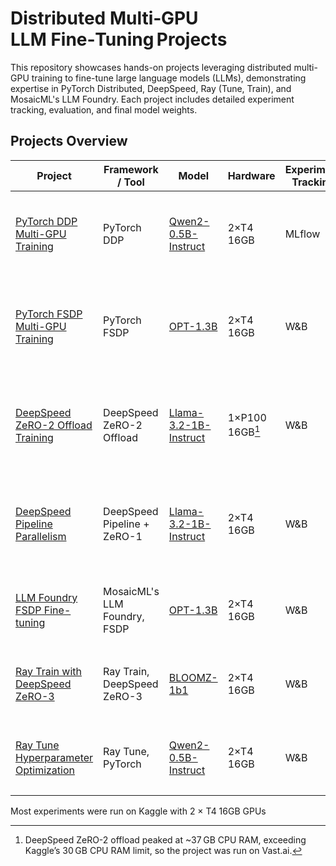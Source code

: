 # Distributed Multi‑GPU LLM Fine‑Tuning Projects

This repository showcases hands-on projects leveraging distributed multi-GPU training to fine-tune large language models (LLMs), demonstrating expertise in PyTorch Distributed, DeepSpeed, Ray (Tune, Train), and MosaicML's LLM Foundry. Each project includes detailed experiment tracking, evaluation, and final model weights.

## Projects Overview

| Project | Framework / Tool | Model | Hardware | Experiment Tracking | Resources |
|---------|------------------|-------|----------|---------------------|-----------|
| [PyTorch DDP Multi-GPU Training](./pytorch-ddp/) | PyTorch DDP | [Qwen2-0.5B-Instruct](https://huggingface.co/Qwen/Qwen2-0.5B-Instruct) | 2×T4 16GB | MLflow | <ul><li><a href="https://www.kaggle.com/code/saratkannan/pytorch-ddp-qwen-2gpus">Training Notebook</a></li><li><a href="https://www.kaggle.com/code/saratkannan/ddp-qwen-evaluation-notebook">Evaluation Notebook</a></li><li><a href="https://huggingface.co/ash001/pytorch-DDP-Qwen-0.5B/tree/main">HF Model</a></li></ul> |
| [PyTorch FSDP Multi-GPU Training](./pytorch-fsdp/) | PyTorch FSDP | [OPT-1.3B](https://huggingface.co/facebook/opt-1.3b) | 2×T4 16GB | W&B | <ul><li><a href="https://www.kaggle.com/code/saratkannan/pytorch-fsdp-opt-1-3b">Training Notebook</a></li><li><a href="https://www.kaggle.com/code/saratkannan/fsdp-opt-model-evaluation">Evaluation Notebook</a></li><li><a href="https://huggingface.co/ash001/pytorch-fsdp-opt-1.3B/tree/main">HF Model</a></li><li><a href="https://wandb.ai/kannansarat9/opt-1.3B-fsdp-arxiv">W&B</a></li></ul> |
| [DeepSpeed ZeRO-2 Offload Training](./deepspeed-offload/) | DeepSpeed ZeRO-2 Offload | [Llama-3.2-1B-Instruct](https://huggingface.co/meta-llama/Llama-3.2-1B-Instruct) | 1×P100 16GB[^ds_offload] | W&B | <ul><li><a href="https://www.kaggle.com/code/saratkannan/deepspeed-offload-llama-notebook">Training Notebook</a></li><li><a href="https://www.kaggle.com/code/saratkannan/deepspeed-offload-model-evaluation">Evaluation Notebook</a></li><li><a href="https://huggingface.co/ash001/deepspeed-offload-llama-3.2-1B/tree/main">HF Model</a></li><li><a href="https://wandb.ai/kannansarat9/deepspeed-llama-3.2-1B-finetune">W&B</a></li></ul> |
| [DeepSpeed Pipeline Parallelism](./deepspeed-pipeline/) | DeepSpeed Pipeline + ZeRO-1 | [Llama-3.2-1B-Instruct](https://huggingface.co/meta-llama/Llama-3.2-1B-Instruct) | 2×T4 16GB | W&B | <ul><li><a href="https://www.kaggle.com/code/saratkannan/deepspeed-pipeline-notebook">Training Notebook</a></li><li><a href="https://www.kaggle.com/code/saratkannan/deepspeed-pipeline-evaluation-notebook">Evaluation Notebook</a></li><li><a href="https://huggingface.co/ash001/deepspeed-pipeline-llama-1B/tree/main">HF Model</a></li><li><a href="https://wandb.ai/kannansarat9/llama-1b-ds-pipeline">W&B</a></li></ul> |
| [LLM Foundry FSDP Fine-tuning](./llm-foundry-finetune/) | MosaicML's LLM Foundry, FSDP | [OPT-1.3B](https://huggingface.co/facebook/opt-1.3b) | 2×T4 16GB | W&B | <ul><li><a href="https://www.kaggle.com/code/saratkannan/llm-foundry-notebook">Training Notebook</a></li><li><a href="https://huggingface.co/ash001/llm-foundry-fsdp-opt-1.3B/tree/epoch-2">HF Model</a></li><li><a href="https://wandb.ai/kannansarat9/llm-foundry-demo/workspace">W&B</a></li></ul> |
| [Ray Train with DeepSpeed ZeRO-3](./ray-train/) | Ray Train, DeepSpeed ZeRO-3 | [BLOOMZ-1b1](https://huggingface.co/bigscience/bloomz-1b1) | 2×T4 16GB | W&B | <ul><li><a href="https://www.kaggle.com/code/saratkannan/ray-train-bloom-1b-notebook-start">Training Notebook</a></li><li><a href="https://huggingface.co/ash001/ray-train-zero-3-bloom-1B/tree/main">HF Model</a></li><li><a href="https://wandb.ai/kannansarat9/ray-bloom-1b-zero3/workspace">W&B</a></li></ul> |
| [Ray Tune Hyperparameter Optimization](./ray-tune/) | Ray Tune, PyTorch | [Qwen2-0.5B-Instruct](https://huggingface.co/Qwen/Qwen2-0.5B-Instruct) | 2×T4 16GB | W&B | <ul><li><a href="https://www.kaggle.com/code/saratkannan/ray-tune-qwen-0-5b-notebook-6-trials">Training Notebook</a></li><li><a href="https://huggingface.co/ash001/ray-tune-qwen-0.5B/tree/main">HF Model</a></li><li><a href="https://wandb.ai/kannansarat9/ray-tune-qwen/workspace">W&B</a></li></ul> |

Most experiments were run on Kaggle with 2 × T4 16GB GPUs<br>
[^ds_offload]: DeepSpeed ZeRO-2 offload peaked at ~37 GB CPU RAM, exceeding Kaggle’s 30 GB CPU RAM limit, so the project was run on Vast.ai.
